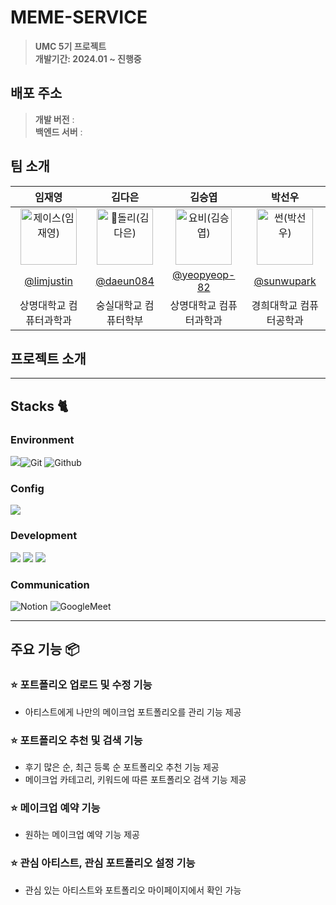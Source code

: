 # MEME-SERVICE

<div align="center">

</div>

> **UMC 5기 프로젝트** <br/> **개발기간: 2024.01 ~ 진행중**

## 배포 주소

> **개발 버전** :  <br>
> **백엔드 서버** : <br>

## 팀 소개

|      임재영       |          김다은         |       김승엽         |    박선우       |                                                                                                    
| :------------------------------------------------------------------------------: | :---------------------------------------------------------------------------------------------------------------------------------------------------: | :---------------------------------------------------------------------------------------------------------------------------------------------------------------------------------------------------: | :---------------------------------------------------------------------------------------------------------------------------------------------------------------------------------------------------: | 
|   <img src="https://avatars.githubusercontent.com/u/55044278?v=4" width=90px alt="제이스(임재영)"/>    |                      <img src="https://avatars.githubusercontent.com/u/122000839?v=4" width=90px alt="돌리(김다은)"/>    |                   <img src="https://avatars.githubusercontent.com/u/61226778?v=4" width=90px alt="요비(김승엽)"/>   | <img src="https://avatars.githubusercontent.com/u/52268188?v=4" width=90px alt="썬(박선우)"/>
|   [@limjustin](https://github.com/limjustin)   |    [@daeun084](https://github.com/daeun084)  | [@yeopyeop-82](https://github.com/yeopyeop-82)  | [@sunwupark](https://github.com/sunwupark)
| 상명대학교 컴퓨터과학과 | 숭실대학교 컴퓨터학부 | 상명대학교 컴퓨터과학과 | 경희대학교 컴퓨터공학과 |

## 프로젝트 소개



---

## Stacks 🐈

### Environment
<img src="https://img.shields.io/badge/intellijidea-000000?style=for-the-badge&logo=intellijidea&logoColor=white">![Git](https://img.shields.io/badge/Git-F05032?style=for-the-badge&logo=Git&logoColor=white)
![Github](https://img.shields.io/badge/GitHub-181717?style=for-the-badge&logo=GitHub&logoColor=white)             

### Config
<img src="https://img.shields.io/badge/Figma-F24E1E?style=for-the-badge&logo=Figma&logoColor=white"> 

### Development
<img src="https://img.shields.io/badge/SpringBoot-6DB33F?style=for-the-badge&logo=SpringBoot&logoColor=white"> <img src="https://img.shields.io/badge/MySQL-4479A1?style=for-the-badge&logo=MySQL&logoColor=white"> <img src="https://img.shields.io/badge/Terraform-844FBA?style=for-the-badge&logo=Terraform&logoColor=white"> 


### Communication
![Notion](https://img.shields.io/badge/Notion-000000?style=for-the-badge&logo=Notion&logoColor=white)
![GoogleMeet](https://img.shields.io/badge/GoogleMeet-00897B?style=for-the-badge&logo=Google%20Meet&logoColor=white)

---
## 주요 기능 📦

### ⭐️ 포트폴리오 업로드 및 수정 기능
- 아티스트에게 나만의 메이크업 포트폴리오를 관리 기능 제공

### ⭐️ 포트폴리오 추천 및 검색 기능
- 후기 많은 순, 최근 등록 순 포트폴리오 추천 기능 제공
- 메이크업 카테고리, 키워드에 따른 포트폴리오 검색 기능 제공

### ⭐️ 메이크업 예약 기능
- 원하는 메이크업 예약 기능 제공

### ⭐️ 관심 아티스트, 관심 포트폴리오 설정 기능
- 관심 있는 아티스트와 포트폴리오 마이페이지에서 확인 가능 
